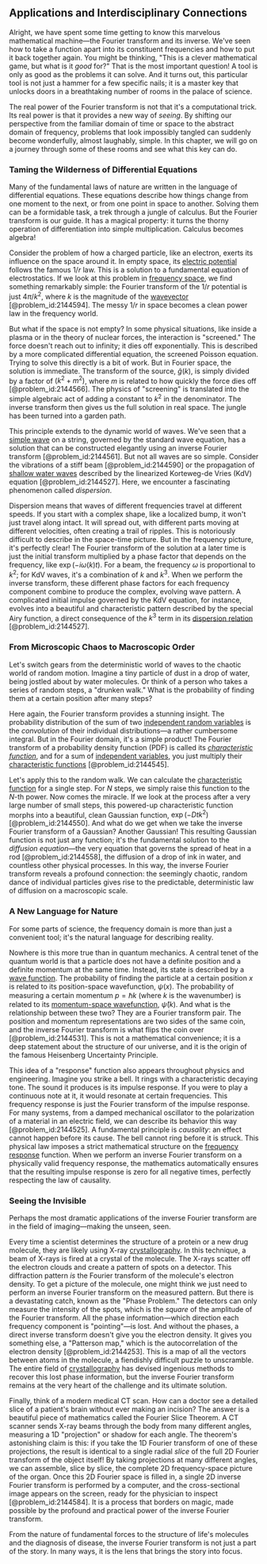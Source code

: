 ## Applications and Interdisciplinary Connections

Alright, we have spent some time getting to know this marvelous mathematical machine—the Fourier transform and its inverse. We've seen how to take a function apart into its constituent frequencies and how to put it back together again. You might be thinking, "This is a clever mathematical game, but what is it *good* for?" That is the most important question! A tool is only as good as the problems it can solve. And it turns out, this particular tool is not just a hammer for a few specific nails; it is a master key that unlocks doors in a breathtaking number of rooms in the palace of science.

The real power of the Fourier transform is not that it's a computational trick. Its real power is that it provides a new way of *seeing*. By shifting our perspective from the familiar domain of time or space to the abstract domain of frequency, problems that look impossibly tangled can suddenly become wonderfully, almost laughably, simple. In this chapter, we will go on a journey through some of these rooms and see what this key can do.

### Taming the Wilderness of Differential Equations

Many of the fundamental laws of nature are written in the language of differential equations. These equations describe how things change from one moment to the next, or from one point in space to another. Solving them can be a formidable task, a trek through a jungle of calculus. But the Fourier transform is our guide. It has a magical property: it turns the thorny operation of differentiation into simple multiplication. Calculus becomes algebra!

Consider the problem of how a charged particle, like an electron, exerts its influence on the space around it. In empty space, its [electric potential](@article_id:267060) follows the famous $1/r$ law. This is a solution to a fundamental equation of electrostatics. If we look at this problem in [frequency space](@article_id:196781), we find something remarkably simple: the Fourier transform of the $1/r$ potential is just $4\pi/k^2$, where $k$ is the magnitude of the [wavevector](@article_id:178126) [@problem_id:2144594]. The messy $1/r$ in space becomes a clean power law in the frequency world.

But what if the space is not empty? In some physical situations, like inside a plasma or in the theory of nuclear forces, the interaction is "screened." The force doesn't reach out to infinity; it dies off exponentially. This is described by a more complicated differential equation, the screened Poisson equation. Trying to solve this directly is a bit of work. But in Fourier space, the solution is immediate. The transform of the source, $\hat{g}(k)$, is simply divided by a factor of $(k^2 + m^2)$, where $m$ is related to how quickly the force dies off [@problem_id:2144566]. The physics of "screening" is translated into the simple algebraic act of adding a constant to $k^2$ in the denominator. The inverse transform then gives us the full solution in real space. The jungle has been turned into a garden path.

This principle extends to the dynamic world of waves. We've seen that a [simple wave](@article_id:183555) on a string, governed by the standard wave equation, has a solution that can be constructed elegantly using an inverse Fourier transform [@problem_id:2144561]. But not all waves are so simple. Consider the vibrations of a stiff beam [@problem_id:2144590] or the propagation of [shallow water waves](@article_id:266737) described by the linearized Korteweg-de Vries (KdV) equation [@problem_id:2144527]. Here, we encounter a fascinating phenomenon called *dispersion*.

Dispersion means that waves of different frequencies travel at different speeds. If you start with a complex shape, like a localized bump, it won't just travel along intact. It will spread out, with different parts moving at different velocities, often creating a trail of ripples. This is notoriously difficult to describe in the space-time picture. But in the frequency picture, it's perfectly clear! The Fourier transform of the solution at a later time is just the initial transform multiplied by a phase factor that depends on the frequency, like $\exp(-i\omega(k) t)$. For a beam, the frequency $\omega$ is proportional to $k^2$; for KdV waves, it's a combination of $k$ and $k^3$. When we perform the inverse transform, these different phase factors for each frequency component combine to produce the complex, evolving wave pattern. A complicated initial impulse governed by the KdV equation, for instance, evolves into a beautiful and characteristic pattern described by the special Airy function, a direct consequence of the $k^3$ term in its [dispersion relation](@article_id:138019) [@problem_id:2144527].

### From Microscopic Chaos to Macroscopic Order

Let's switch gears from the deterministic world of waves to the chaotic world of random motion. Imagine a tiny particle of dust in a drop of water, being jostled about by water molecules. Or think of a person who takes a series of random steps, a "drunken walk." What is the probability of finding them at a certain position after many steps?

Here again, the Fourier transform provides a stunning insight. The probability distribution of the sum of two [independent random variables](@article_id:273402) is the *convolution* of their individual distributions—a rather cumbersome integral. But in the Fourier domain, it's a simple product! The Fourier transform of a probability density function (PDF) is called its *[characteristic function](@article_id:141220)*, and for a sum of [independent variables](@article_id:266624), you just multiply their [characteristic functions](@article_id:261083) [@problem_id:2144545].

Let's apply this to the random walk. We can calculate the [characteristic function](@article_id:141220) for a single step. For $N$ steps, we simply raise this function to the $N$-th power. Now comes the miracle. If we look at the process after a very large number of small steps, this powered-up characteristic function morphs into a beautiful, clean Gaussian function, $\exp(-Dtk^2)$ [@problem_id:2144550]. And what do we get when we take the inverse Fourier transform of a Gaussian? Another Gaussian! This resulting Gaussian function is not just any function; it's the fundamental solution to the *diffusion equation*—the very equation that governs the spread of heat in a rod [@problem_id:2144558], the diffusion of a drop of ink in water, and countless other physical processes. In this way, the inverse Fourier transform reveals a profound connection: the seemingly chaotic, random dance of individual particles gives rise to the predictable, deterministic law of diffusion on a macroscopic scale.

### A New Language for Nature

For some parts of science, the frequency domain is more than just a convenient tool; it's the natural language for describing reality.

Nowhere is this more true than in quantum mechanics. A central tenet of the quantum world is that a particle does not have a definite position and a definite momentum at the same time. Instead, its state is described by a [wave function](@article_id:147778). The probability of finding the particle at a certain position $x$ is related to its position-space wavefunction, $\psi(x)$. The probability of measuring a certain momentum $p = \hbar k$ (where $k$ is the wavenumber) is related to its [momentum-space wavefunction](@article_id:271877), $\hat{\psi}(k)$. And what is the relationship between these two? They are a Fourier transform pair. The position and momentum representations are two sides of the same coin, and the inverse Fourier transform is what flips the coin over [@problem_id:2144531]. This is not a mathematical convenience; it is a deep statement about the structure of our universe, and it is the origin of the famous Heisenberg Uncertainty Principle.

This idea of a "response" function also appears throughout physics and engineering. Imagine you strike a bell. It rings with a characteristic decaying tone. The sound it produces is its impulse response. If you were to play a continuous note at it, it would resonate at certain frequencies. This frequency response is just the Fourier transform of the impulse response. For many systems, from a damped mechanical oscillator to the polarization of a material in an electric field, we can describe its behavior this way [@problem_id:2144525]. A fundamental principle is *causality*: an effect cannot happen before its cause. The bell cannot ring before it is struck. This physical law imposes a strict mathematical structure on the [frequency response](@article_id:182655) function. When we perform an inverse Fourier transform on a physically valid frequency response, the mathematics automatically ensures that the resulting impulse response is zero for all negative times, perfectly respecting the law of causality.

### Seeing the Invisible

Perhaps the most dramatic applications of the inverse Fourier transform are in the field of imaging—making the unseen, seen.

Every time a scientist determines the structure of a protein or a new drug molecule, they are likely using X-ray [crystallography](@article_id:140162). In this technique, a beam of X-rays is fired at a crystal of the molecule. The X-rays scatter off the electron clouds and create a pattern of spots on a detector. This diffraction pattern *is* the Fourier transform of the molecule's electron density. To get a picture of the molecule, one might think we just need to perform an inverse Fourier transform on the measured pattern. But there is a devastating catch, known as the "Phase Problem." The detectors can only measure the intensity of the spots, which is the *square* of the amplitude of the Fourier transform. All the phase information—which direction each frequency component is "pointing"—is lost. And without the phases, a direct inverse transform doesn't give you the electron density. It gives you something else, a "Patterson map," which is the autocorrelation of the electron density [@problem_id:2144253]. This is a map of all the vectors between atoms in the molecule, a fiendishly difficult puzzle to unscramble. The entire field of [crystallography](@article_id:140162) has devised ingenious methods to recover this lost phase information, but the inverse Fourier transform remains at the very heart of the challenge and its ultimate solution.

Finally, think of a modern medical CT scan. How can a doctor see a detailed slice of a patient's brain without ever making an incision? The answer is a beautiful piece of mathematics called the Fourier Slice Theorem. A CT scanner sends X-ray beams through the body from many different angles, measuring a 1D "projection" or shadow for each angle. The theorem's astonishing claim is this: if you take the 1D Fourier transform of one of these projections, the result is identical to a single radial *slice* of the full 2D Fourier transform of the object itself! By taking projections at many different angles, we can assemble, slice by slice, the complete 2D frequency-space picture of the organ. Once this 2D Fourier space is filled in, a single 2D inverse Fourier transform is performed by a computer, and the cross-sectional image appears on the screen, ready for the physician to inspect [@problem_id:2144584]. It is a process that borders on magic, made possible by the profound and practical power of the inverse Fourier transform.

From the nature of fundamental forces to the structure of life's molecules and the diagnosis of disease, the inverse Fourier transform is not just a part of the story. In many ways, it is the lens that brings the story into focus.
